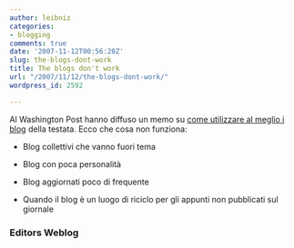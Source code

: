 ```yaml
---
author: leibniz
categories:
- blogging
comments: true
date: '2007-11-12T00:56:20Z'
slug: the-blogs-dont-work
title: The blogs don't work
url: "/2007/11/12/the-blogs-dont-work/"
wordpress_id: 2592

---
```

Al Washington Post hanno diffuso un memo su [come utilizzare al meglio i blog](http://www.editorsweblog.org/news/2007/11/blog_guidelines_for_washingtonpostcom.php) della testata. Ecco che cosa non funziona:

	
  * Blog collettivi che vanno fuori tema
	
  * Blog con poca personalità
	
  * Blog aggiornati poco di frequente
	
  * Quando il blog è un luogo di riciclo per gli appunti non pubblicati sul giornale

### Editors Weblog
